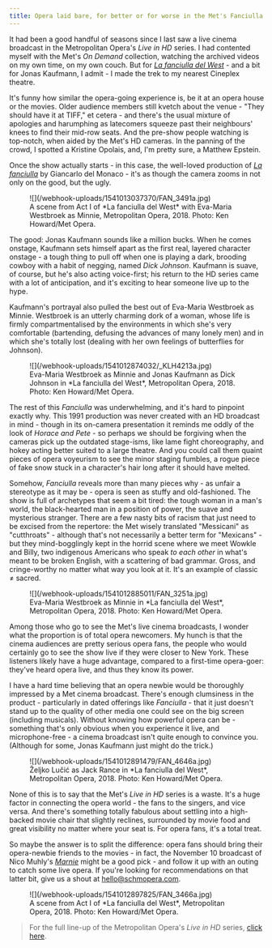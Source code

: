 ```yaml
---
title: Opera laid bare, for better or for worse in the Met's Fanciulla
---
```


It had been a good handful of seasons since I last saw a live cinema broadcast in the Metropolitan Opera's *Live in HD* series. I had contented myself with the Met's *On Demand* collection, watching the archived videos on my own time, on my own couch. But for [*La fanciulla del West*](https://www.metopera.org/season/2018-19-season/la-fanciulla-del-west/) - and a bit for Jonas Kaufmann, I admit - I made the trek to my nearest Cineplex theatre.

It's funny how similar the opera-going experience is, be it at an opera house or the movies. Older audience members still kvetch about the venue - "They should have it at TIFF," et cetera - and there's the usual mixture of apologies and harumphing as latecomers squeeze past their neighbours' knees to find their mid-row seats. And the pre-show people watching is top-notch, when aided by the Met's HD cameras. In the panning of the crowd, I spotted a Kristine Opolais, and, I'm pretty sure, a Matthew Epstein. 

Once the show actually starts - in this case, the well-loved production of [*La fanciulla*](https://www.metopera.org/season/2018-19-season/la-fanciulla-del-west/) by Giancarlo del Monaco - it's as though the camera zooms in not only on the good, but the ugly.

<figure data-type="image">
![](/webhook-uploads/1541013037370/FAN_3491a.jpg)
<figcaption>A scene from Act I of *La fanciulla del West* with Eva-Maria Westbroek as Minnie, Metropolitan Opera, 2018. Photo: Ken Howard/Met Opera.</figcaption>
</figure>

The good: Jonas Kaufmann sounds like a million bucks. When he comes onstage, Kaufmann sets himself apart as the first real, layered character onstage - a tough thing to pull off when one is playing a dark, brooding cowboy with a habit of negging, named *Dick Johnson*. Kaufmann is suave, of course, but he's also acting voice-first; his return to the HD series came with a lot of anticipation, and it's exciting to hear someone live up to the hype.

Kaufmann's portrayal also pulled the best out of Eva-Maria Westbroek as Minnie. Westbroek is an utterly charming dork of a woman, whose life is firmly compartmentalised by the environments in which she's very comfortable (bartending, defusing the advances of many lonely men) and in which she's totally lost (dealing with her own feelings of butterflies for Johnson).

<figure data-type="image">
![](/webhook-uploads/1541012874032/_KLH4213a.jpg)
<figcaption>Eva-Maria Westbroek as Minnie and Jonas Kaufmann as Dick Johnson in *La fanciulla del West*, Metropolitan Opera, 2018. Photo: Ken Howard/Met Opera.</figcaption>
</figure>

The rest of this *Fanciulla* was underwhelming, and it's hard to pinpoint exactly why. This 1991 production was never created with an HD broadcast in mind - though in its on-camera presentation it reminds me oddly of the look of *Horace and Pete* - so perhaps we should be forgiving when the cameras pick up the outdated stage-isms, like lame fight choreography, and hokey acting better suited to a large theatre. And you could call them quaint pieces of opera voyeurism to see the minor staging fumbles, a rogue piece of fake snow stuck in a character's hair long after it should have melted.

Somehow, *Fanciulla* reveals more than many pieces why - as unfair a stereotype as it may be - opera is seen as stuffy and old-fashioned. The show is full of archetypes that seem a bit tired: the tough woman in a man's world, the black-hearted man in a position of power, the suave and mysterious stranger. There are a few nasty bits of racism that just need to be excised from the repertore: the Met wisely translated "Messicani" as "cutthroats" - although that's not necessarily a better term for "Mexicans" - but they mind-bogglingly kept in the horrid scene where we meet Wowkle and Billy, two indigenous Americans who speak *to each other* in what's meant to be broken English, with a scattering of bad grammar. Gross, and cringe-worthy no matter what way you look at it. It's an example of classic ≠ sacred.

<figure data-type="image">
![](/webhook-uploads/1541012885011/FAN_3251a.jpg)
<figcaption>Eva-Maria Westbroek as Minnie in *La fanciulla del West*, Metropolitan Opera, 2018. Photo: Ken Howard/Met Opera.</figcaption>
</figure>

Among those who go to see the Met's live cinema broadcasts, I wonder what the proportion is of total opera newcomers. My hunch is that the cinema audiences are pretty serious opera fans, the people who would certainly go to see the show live if they were closer to New York. These listeners likely have a huge advantage, compared to a first-time opera-goer: they've heard opera live, and thus they know its power.

I have a hard time believing that an opera newbie would be thoroughly impressed by a Met cinema broadcast. There's enough clumsiness in the product - particularly in dated offerings like *Fanciulla* - that it just doesn't stand up to the quality of other media one could see on the big screen (including musicals). Without knowing how powerful opera can be - something that's only obvious when you experience it live, and microphone-free - a cinema broadcast isn't quite enough to convince you. (Although for some, Jonas Kaufmann just might do the trick.)

<figure data-type="image">
![](/webhook-uploads/1541012891479/FAN_4646a.jpg)
<figcaption>Željko Lučić as Jack Rance in *La fanciulla del West*, Metropolitan Opera, 2018. Photo: Ken Howard/Met Opera.</figcaption>
</figure>

None of this is to say that the Met's *Live in HD* series is a waste. It's a huge factor in connecting the opera world - the fans to the singers, and vice versa. And there's something totally fabulous about settling into a high-backed movie chair that slightly reclines, surrounded by movie food and great visibility no matter where your seat is. For opera fans, it's a total treat.

So maybe the answer is to split the difference: opera fans should bring their opera-newbie friends to the movies - in fact, the November 10 broadcast of Nico Muhly's [*Marnie*](https://www.metopera.org/season/2018-19-season/marnie/) might be a good pick - and follow it up with an outing to catch some live opera. If you're looking for recommendations on that latter bit, give us a shout at [hello@schmopera.com](mailto:hello@schmopera.com).

<figure data-type="image">
![](/webhook-uploads/1541012897825/FAN_3466a.jpg)
<figcaption>A scene from Act I of *La fanciulla del West*, Metropolitan Opera, 2018. Photo: Ken Howard/Met Opera.</figcaption>
</figure>

>For the full line-up of the Metropolitan Opera's *Live in HD* series, [click here](https://www.metopera.org/season/in-cinemas/).
